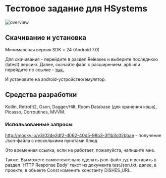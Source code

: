 # Тестовое задание для HSystems


![overview](https://github.com/zelspeno/hsTestTask/assets/75141607/08ffaa2f-a9fa-4108-954e-2e62a925c1b5)

## Скачивание и установка

Минимальная версия SDK = 24 (Android 7.0)

Для скачивания - перейдите в раздел Releases и выберите последнюю (latest) версию. Далее, скачайте файл с расширением .apk или перейдите по ссылке - 
[тык.](https://github.com/zelspeno/hsTestTask/releases/download/release/hsTestTask.apk)

И установите на android-устройство/эмулятор.

## Средства разработки 
Kotlin, Retrofit2, Gson, Dagger/Hilt, Room Database (для хранения кэша), Picasso, Corroutines, MVVM.

### Использованные запросы

http://mocky.io/v3/024e2df2-d062-40d5-98b3-3f1b3c02bbae - получение Json-файла с несколькими пунктами блюд.

Это временная ссылка, если не работает, пожалуйста, напишите мне.

Также, Вы можете самостоятельно сделать json-файл [тут](https://designer.mocky.io/design) и вставить в раздел 'HTTP Response Body' текст из документа testJson.txt, далее, в проекте, в объекте Const изменить константу DISHES_URL.
